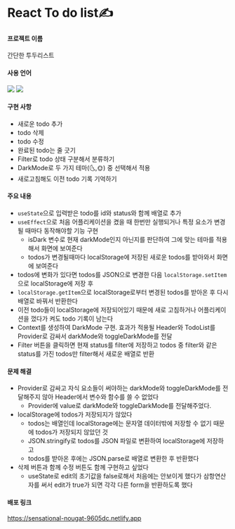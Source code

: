 # React To do list✍

#### 프로젝트 이름
간단한 투두리스트

#### 사용 언어
<img src="https://img.shields.io/badge/React-61DAFB?style=flat-square&logo=React&logoColor=white"/> <img src="https://img.shields.io/badge/PostCSS-DD3A0A?style=flat-square&logo=React&logoColor=white"/>

#### 구현 사항
* 새로운 todo 추가
* todo 삭제
* todo 수정
* 완료된 todo는 줄 긋기
* Filter로 todo 상태 구분해서 분류하기
* DarkMode로 두 가지 테마(🌜,🌞) 중 선택해서 적용
* 새로고침해도 이전 todo 기록 기억하기

#### 주요 내용
* `useState`으로 입력받은 todo를 id와 status와 함께 배열로 추가
* `useEffect`으로 처음 어플리케이션을 켰을 때 한번만 실행되거나 특정 요소가 변경될 때마다 동작해야할 기능 구현
  - isDark 변수로 현재 darkMode인지 아닌지를 판단하여 그에 맞는 테마를 적용해서 화면에 보여준다
  - todos가 변경될때마다 localStorage에 저장된 새로운 todos를 받아와서 화면에 보여준다
*  todos에 변화가 있다면 todos를 JSON으로 변경한 다음 `localStorage.setItem`으로 localStorage에 저장 후
*  `localStorage.getItem`으로 localStorage로부터 변경된 todos를 받아온 후 다시 배열로 바꿔서 반환한다
*  이전 todo들이 localStorage에 저장되어있기 때문에 새로 고침하거나 어플리케이션을 껐다가 켜도 todo 기록이 남는다
*  Context를 생성하여 DarkMode 구현. 효과가 적용될 Header와 TodoList를 Provider로 감싸서 darkMode와 toggleDarkMode를 전달
*  Filter 버튼을 클릭하면 현재 status를 filter에 저장하고 todos 중 filter와 같은 status를 가진 todos만 filter해서 새로운 배열로 반환

#### 문제 해결
* Provider로 감싸고 자식 요소들이 써야하는 darkMode와 toggleDarkMode를 전달해주지 않아 Header에서 변수와 함수를 쓸 수 없었다
  - Provider에 value로 darkMode와 toggleDarkMode를 전달해주었다.
* localStorage에 todos가 저장되지가 않았다
   - todos는 배열인데 localStorage에는 문자열 데이터밖에 저장할 수 없기 때문에 todos가 저장되지 않았던 것
   - JSON.stringify로 todos를 JSON 파일로 변환하여 localStorage에 저장하고
   - todos를 받아온 후에는 JSON.parse로 배열로 변환한 후 반환했다
* 삭제 버튼과 함께 수정 버튼도 함께 구현하고 싶었다
  - useState로 edit의 초기값을 false로해서 처음에는 안보이게 했다가 삼항연산자를 써서 edit가 true가 되면 각각 다른 form을 반환하도록 했다


#### 배포 링크
https://sensational-nougat-9605dc.netlify.app

